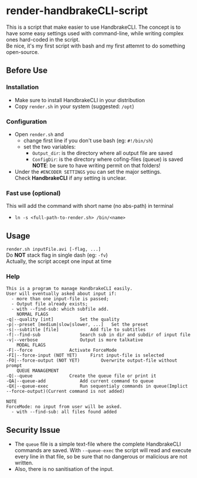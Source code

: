 # render-handbrakeCLI-script
This is a script that make easier to use HandbrakeCLI.
The concept is to have some easy settings used with command-line, while writing complex ones hard-coded in the script. <br/>
Be nice, it's my first script with bash and my first attemnt to do something open-source. 

## Before Use
### Installation
- Make sure to install HandbrakeCLI in your distribution
- Copy `render.sh` in your system (suggested: `/opt`)
### Configuration
- Open  `render.sh` and 
	- change first line if you don't use bash (eg: `#!/bin/sh`)
	- set the two variables:
    	- `Output_dir`: is the directory where all output file are saved
    	- `ConfigDir`: is the directory where cofing-files (queue) is saved<br/>
    **NOTE**: be sure to have writing permit on that folders!
 - Under the `#ENCODER SETTINGS` you can set the major settings.<br/>
Check **HandbrakeCLI** if any setting is unclear. 
### Fast use (optional)
This will add the command with short name (no abs-path) in terminal
- `ln -s <full-path-to-render.sh> /bin/<name>`

## Usage
`render.sh inputFile.avi [-flag, ...]` <br/>
Do **NOT** stack flag in single dash (eg: `-fv`) <br/>
Actually, the script accept one input at time <br/>
### Help
```
This is a program to manage HandbrakeCLI easily.
User will eventually asked about input if:
  - more than one input-file is passed;
  - Output file already exists;
  - with --find-sub: which subfile add.
	NORMAL FLAGS
-q|--quality [int]			Set the quality
-p|--preset [medium|slow|slower, ...]	Set the preset
-s|--subtitle [file]			Add file to subtitles
-f|--find-sub				Search sub in dir and subdir of input file
-v|--verbose				Output is more talkative
	MODAL FLAGS
-F|--force				Activate ForceMode
-FI|--force-input (NOT YET)		First input-file is selected
-FO|--force-output (NOT YET)		Overwrite output-file without prompt
	QUEUE MANAGEMENT
-Q|--queue				Create the queue file or print it
-QA|--queue-add				Add current command to queue
-QX|--queue-exec			Run sequentialy commands in queue(Implict --force-output)(Current command is not added)

NOTE
ForceMode: no input from user will be asked.
  - with --find-sub: all files found added
 ```
 
 ## Security Issue
 - The `queue` file is a simple text-file where the complete HandbrakeCLI commands are saved. With `--queue-exec` the script will read and execute every line in that file, so be sure that no dangerous or malicious are not written.
 - Also, there is no sanitisation of the input.
